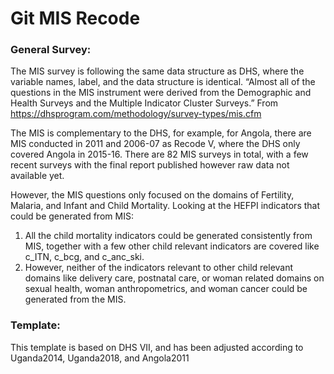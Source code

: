 # Git MIS Recode 
### General Survey: 
The MIS survey is following the same data structure as DHS, where the variable names, label, and the data structure is identical.
“Almost all of the questions in the MIS instrument were derived from the Demographic and Health Surveys and the Multiple Indicator Cluster Surveys.” From <https://dhsprogram.com/methodology/survey-types/mis.cfm> 

The MIS is complementary to the DHS, for example, for Angola, there are MIS conducted in 2011 and 2006-07 as Recode V, where the DHS only covered Angola in 2015-16. There are 82 MIS surveys in total, with a few recent surveys with the final report published however raw data not available yet.
 
However, the MIS questions only focused on the domains of Fertility, Malaria, and Infant and Child Mortality. Looking at the HEFPI indicators that could be generated from MIS:
1. All the child mortality indicators could be generated consistently from MIS, together with a few other child relevant indicators are covered like c_ITN, c_bcg, and c_anc_ski.
2. However, neither of the indicators relevant to other child relevant domains like delivery care, postnatal care, or woman related domains on sexual health, woman anthropometrics, and woman cancer could be generated from the MIS.

### Template:
This template is based on DHS VII, and has been adjusted according to Uganda2014, Uganda2018, and Angola2011
